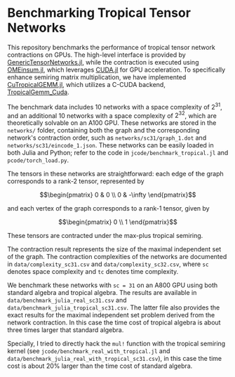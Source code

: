 # Benchmarking Tropical Tensor Networks

This repository benchmarks the performance of tropical tensor network contractions on GPUs. The high-level interface is provided by [GenericTensorNetworks.jl](https://github.com/QuEraComputing/GenericTensorNetworks.jl), while the contraction is executed using [OMEinsum.jl](https://github.com/under-Peter/OMEinsum.jl), which leverages [CUDA.jl](https://github.com/JuliaGPU/CUDA.jl) for GPU acceleration. To specifically enhance semiring matrix multiplication, we have implemented [CuTropicalGEMM.jl](https://github.com/TensorBFS/CuTropicalGEMM.jl), which utilizes a C-CUDA backend, [TropicalGemm_Cuda](https://github.com/ArrogantGao/TropicalGemm_Cuda).

The benchmark data includes 10 networks with a space complexity of $2^{31}$, and an additional 10 networks with a space complexity of $2^{32}$, which are theoretically solvable on an A100 GPU. These networks are stored in the `networks/` folder, containing both the graph and the corresponding network's contraction order, such as `networks/sc31/graph_1.dot` and `networks/sc31/eincode_1.json`. These networks can be easily loaded in both Julia and Python; refer to the code in `jcode/benchmark_tropical.jl` and `pcode/torch_load.py`.

The tensors in these networks are straightforward: each edge of the graph corresponds to a rank-2 tensor, represented by
```math
\begin{pmatrix}
  0 & 0 \\
  0 & -\infty
\end{pmatrix}
```
and each vertex of the graph corresponds to a rank-1 tensor, given by
```math
\begin{pmatrix}
  0 \\
  1
\end{pmatrix}
```
These tensors are contracted under the max-plus tropical semiring.

The contraction result represents the size of the maximal independent set of the graph. The contraction complexities of the networks are documented in `data/complexity_sc31.csv` and `data/complexity_sc32.csv`, where `sc` denotes space complexity and `tc` denotes time complexity.

We benchmark these networks with `sc = 31` on an A800 GPU using both standard algebra and tropical algebra. The results are available in `data/benchmark_julia_real_sc31.csv` and `data/benchmark_julia_tropical_sc31.csv`. The latter file also provides the exact results for the maximal independent set problem derived from the network contraction. In this case the time cost of tropical algebra is about three times larger that standard algebra.

Specially, I tried to directly hack the `mul!` function with the tropical semiring kernel (see `jcode/benchmark_real_with_tropical.jl` and `data/benchmark_julia_real_with_tropical_sc31.csv`), in this case the time cost is about $20\%$ larger than the time cost of standard algebra.